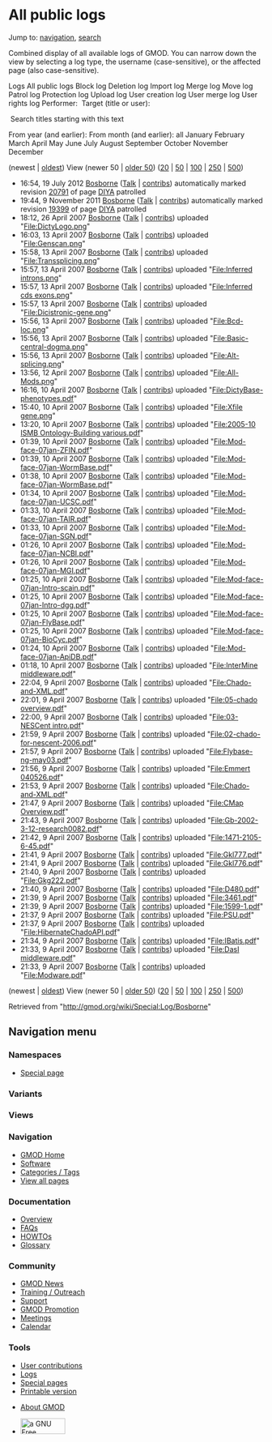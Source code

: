 <div id="mw-page-base" class="noprint">

</div>

<div id="mw-head-base" class="noprint">

</div>

<div id="content" class="mw-body" role="main">

<span id="top"></span>

<div id="mw-js-message" style="display:none;">

</div>



# <span dir="auto">All public logs</span>

<div id="bodyContent">

<div id="contentSub">

</div>

<div id="jump-to-nav" class="mw-jump">

Jump to: [navigation](#mw-navigation), [search](#p-search)

</div>

<div id="mw-content-text">

Combined display of all available logs of GMOD. You can narrow down the
view by selecting a log type, the username (case-sensitive), or the
affected page (also case-sensitive).

Logs All public logs Block log Deletion log Import log Merge log Move
log Patrol log Protection log Upload log User creation log User merge
log User rights log <span style="white-space: nowrap">Performer: </span>
<span style="white-space: nowrap">Target (title or user): </span>

 Search titles starting with this text

From year (and earlier): From month (and earlier): all January February
March April May June July August September October November December

(newest \| <a
href="/mediawiki/index.php?title=Special:Log/Bosborne&amp;dir=prev&amp;type=&amp;user=Bosborne"
class="mw-lastlink" rel="last" title="Special:Log/Bosborne">oldest</a>)
View (newer 50 \| <a
href="/mediawiki/index.php?title=Special:Log/Bosborne&amp;offset=20070409213323&amp;type=&amp;user=Bosborne"
class="mw-nextlink" rel="next" title="Special:Log/Bosborne">older 50</a>)
(<a
href="/mediawiki/index.php?title=Special:Log/Bosborne&amp;offset=&amp;limit=20&amp;type=&amp;user=Bosborne"
class="mw-numlink" title="Special:Log/Bosborne">20</a> \| <a
href="/mediawiki/index.php?title=Special:Log/Bosborne&amp;offset=&amp;limit=50&amp;type=&amp;user=Bosborne"
class="mw-numlink" title="Special:Log/Bosborne">50</a> \| <a
href="/mediawiki/index.php?title=Special:Log/Bosborne&amp;offset=&amp;limit=100&amp;type=&amp;user=Bosborne"
class="mw-numlink" title="Special:Log/Bosborne">100</a> \| <a
href="/mediawiki/index.php?title=Special:Log/Bosborne&amp;offset=&amp;limit=250&amp;type=&amp;user=Bosborne"
class="mw-numlink" title="Special:Log/Bosborne">250</a> \| <a
href="/mediawiki/index.php?title=Special:Log/Bosborne&amp;offset=&amp;limit=500&amp;type=&amp;user=Bosborne"
class="mw-numlink" title="Special:Log/Bosborne">500</a>)

- 16:54, 19 July 2012 <a href="/wiki/User:Bosborne" class="mw-userlink"
  title="User:Bosborne">Bosborne</a> <span class="mw-usertoollinks">(<a
  href="/mediawiki/index.php?title=User_talk:Bosborne&amp;action=edit&amp;redlink=1"
  class="new" title="User talk:Bosborne (page does not exist)">Talk</a>
  \|
  [contribs](/wiki/Special:Contributions/Bosborne "Special:Contributions/Bosborne"))</span>
  automatically marked revision
  [20791](/mediawiki/index.php?title=DIYA&oldid=20791&diff=prev "DIYA")
  of page [DIYA](/wiki/DIYA "DIYA") patrolled
- 19:44, 9 November 2011
  <a href="/wiki/User:Bosborne" class="mw-userlink"
  title="User:Bosborne">Bosborne</a> <span class="mw-usertoollinks">(<a
  href="/mediawiki/index.php?title=User_talk:Bosborne&amp;action=edit&amp;redlink=1"
  class="new" title="User talk:Bosborne (page does not exist)">Talk</a>
  \|
  [contribs](/wiki/Special:Contributions/Bosborne "Special:Contributions/Bosborne"))</span>
  automatically marked revision
  [19399](/mediawiki/index.php?title=DIYA&oldid=19399&diff=prev "DIYA")
  of page [DIYA](/wiki/DIYA "DIYA") patrolled
- 18:12, 26 April 2007 <a href="/wiki/User:Bosborne" class="mw-userlink"
  title="User:Bosborne">Bosborne</a> <span class="mw-usertoollinks">(<a
  href="/mediawiki/index.php?title=User_talk:Bosborne&amp;action=edit&amp;redlink=1"
  class="new" title="User talk:Bosborne (page does not exist)">Talk</a>
  \|
  [contribs](/wiki/Special:Contributions/Bosborne "Special:Contributions/Bosborne"))</span>
  uploaded
  "[File:DictyLogo.png](/wiki/File:DictyLogo.png "File:DictyLogo.png")"
- 16:03, 13 April 2007 <a href="/wiki/User:Bosborne" class="mw-userlink"
  title="User:Bosborne">Bosborne</a> <span class="mw-usertoollinks">(<a
  href="/mediawiki/index.php?title=User_talk:Bosborne&amp;action=edit&amp;redlink=1"
  class="new" title="User talk:Bosborne (page does not exist)">Talk</a>
  \|
  [contribs](/wiki/Special:Contributions/Bosborne "Special:Contributions/Bosborne"))</span>
  uploaded
  "[File:Genscan.png](/wiki/File:Genscan.png "File:Genscan.png")"
- 15:58, 13 April 2007 <a href="/wiki/User:Bosborne" class="mw-userlink"
  title="User:Bosborne">Bosborne</a> <span class="mw-usertoollinks">(<a
  href="/mediawiki/index.php?title=User_talk:Bosborne&amp;action=edit&amp;redlink=1"
  class="new" title="User talk:Bosborne (page does not exist)">Talk</a>
  \|
  [contribs](/wiki/Special:Contributions/Bosborne "Special:Contributions/Bosborne"))</span>
  uploaded
  "[File:Transsplicing.png](/wiki/File:Transsplicing.png "File:Transsplicing.png")"
- 15:57, 13 April 2007 <a href="/wiki/User:Bosborne" class="mw-userlink"
  title="User:Bosborne">Bosborne</a> <span class="mw-usertoollinks">(<a
  href="/mediawiki/index.php?title=User_talk:Bosborne&amp;action=edit&amp;redlink=1"
  class="new" title="User talk:Bosborne (page does not exist)">Talk</a>
  \|
  [contribs](/wiki/Special:Contributions/Bosborne "Special:Contributions/Bosborne"))</span>
  uploaded "[File:Inferred
  introns.png](/wiki/File:Inferred_introns.png "File:Inferred introns.png")"
- 15:57, 13 April 2007 <a href="/wiki/User:Bosborne" class="mw-userlink"
  title="User:Bosborne">Bosborne</a> <span class="mw-usertoollinks">(<a
  href="/mediawiki/index.php?title=User_talk:Bosborne&amp;action=edit&amp;redlink=1"
  class="new" title="User talk:Bosborne (page does not exist)">Talk</a>
  \|
  [contribs](/wiki/Special:Contributions/Bosborne "Special:Contributions/Bosborne"))</span>
  uploaded "[File:Inferred cds
  exons.png](/wiki/File:Inferred_cds_exons.png "File:Inferred cds exons.png")"
- 15:57, 13 April 2007 <a href="/wiki/User:Bosborne" class="mw-userlink"
  title="User:Bosborne">Bosborne</a> <span class="mw-usertoollinks">(<a
  href="/mediawiki/index.php?title=User_talk:Bosborne&amp;action=edit&amp;redlink=1"
  class="new" title="User talk:Bosborne (page does not exist)">Talk</a>
  \|
  [contribs](/wiki/Special:Contributions/Bosborne "Special:Contributions/Bosborne"))</span>
  uploaded
  "[File:Dicistronic-gene.png](/wiki/File:Dicistronic-gene.png "File:Dicistronic-gene.png")"
- 15:56, 13 April 2007 <a href="/wiki/User:Bosborne" class="mw-userlink"
  title="User:Bosborne">Bosborne</a> <span class="mw-usertoollinks">(<a
  href="/mediawiki/index.php?title=User_talk:Bosborne&amp;action=edit&amp;redlink=1"
  class="new" title="User talk:Bosborne (page does not exist)">Talk</a>
  \|
  [contribs](/wiki/Special:Contributions/Bosborne "Special:Contributions/Bosborne"))</span>
  uploaded
  "[File:Bcd-loc.png](/wiki/File:Bcd-loc.png "File:Bcd-loc.png")"
- 15:56, 13 April 2007 <a href="/wiki/User:Bosborne" class="mw-userlink"
  title="User:Bosborne">Bosborne</a> <span class="mw-usertoollinks">(<a
  href="/mediawiki/index.php?title=User_talk:Bosborne&amp;action=edit&amp;redlink=1"
  class="new" title="User talk:Bosborne (page does not exist)">Talk</a>
  \|
  [contribs](/wiki/Special:Contributions/Bosborne "Special:Contributions/Bosborne"))</span>
  uploaded
  "[File:Basic-central-dogma.png](/wiki/File:Basic-central-dogma.png "File:Basic-central-dogma.png")"
- 15:56, 13 April 2007 <a href="/wiki/User:Bosborne" class="mw-userlink"
  title="User:Bosborne">Bosborne</a> <span class="mw-usertoollinks">(<a
  href="/mediawiki/index.php?title=User_talk:Bosborne&amp;action=edit&amp;redlink=1"
  class="new" title="User talk:Bosborne (page does not exist)">Talk</a>
  \|
  [contribs](/wiki/Special:Contributions/Bosborne "Special:Contributions/Bosborne"))</span>
  uploaded
  "[File:Alt-splicing.png](/wiki/File:Alt-splicing.png "File:Alt-splicing.png")"
- 13:56, 12 April 2007 <a href="/wiki/User:Bosborne" class="mw-userlink"
  title="User:Bosborne">Bosborne</a> <span class="mw-usertoollinks">(<a
  href="/mediawiki/index.php?title=User_talk:Bosborne&amp;action=edit&amp;redlink=1"
  class="new" title="User talk:Bosborne (page does not exist)">Talk</a>
  \|
  [contribs](/wiki/Special:Contributions/Bosborne "Special:Contributions/Bosborne"))</span>
  uploaded "<a
  href="/mediawiki/index.php?title=File:All-Mods.png&amp;action=edit&amp;redlink=1"
  class="new"
  title="File:All-Mods.png (page does not exist)">File:All-Mods.png</a>"
- 16:16, 10 April 2007 <a href="/wiki/User:Bosborne" class="mw-userlink"
  title="User:Bosborne">Bosborne</a> <span class="mw-usertoollinks">(<a
  href="/mediawiki/index.php?title=User_talk:Bosborne&amp;action=edit&amp;redlink=1"
  class="new" title="User talk:Bosborne (page does not exist)">Talk</a>
  \|
  [contribs](/wiki/Special:Contributions/Bosborne "Special:Contributions/Bosborne"))</span>
  uploaded
  "[File:DictyBase-phenotypes.pdf](/wiki/File:DictyBase-phenotypes.pdf "File:DictyBase-phenotypes.pdf")"
- 15:40, 10 April 2007 <a href="/wiki/User:Bosborne" class="mw-userlink"
  title="User:Bosborne">Bosborne</a> <span class="mw-usertoollinks">(<a
  href="/mediawiki/index.php?title=User_talk:Bosborne&amp;action=edit&amp;redlink=1"
  class="new" title="User talk:Bosborne (page does not exist)">Talk</a>
  \|
  [contribs](/wiki/Special:Contributions/Bosborne "Special:Contributions/Bosborne"))</span>
  uploaded "[File:Xfile
  gene.png](/wiki/File:Xfile_gene.png "File:Xfile gene.png")"
- 13:20, 10 April 2007 <a href="/wiki/User:Bosborne" class="mw-userlink"
  title="User:Bosborne">Bosborne</a> <span class="mw-usertoollinks">(<a
  href="/mediawiki/index.php?title=User_talk:Bosborne&amp;action=edit&amp;redlink=1"
  class="new" title="User talk:Bosborne (page does not exist)">Talk</a>
  \|
  [contribs](/wiki/Special:Contributions/Bosborne "Special:Contributions/Bosborne"))</span>
  uploaded "[File:2005-10 ISMB Ontology-Building
  various.pdf](/wiki/File:2005-10_ISMB_Ontology-Building_various.pdf "File:2005-10 ISMB Ontology-Building various.pdf")"
- 01:39, 10 April 2007 <a href="/wiki/User:Bosborne" class="mw-userlink"
  title="User:Bosborne">Bosborne</a> <span class="mw-usertoollinks">(<a
  href="/mediawiki/index.php?title=User_talk:Bosborne&amp;action=edit&amp;redlink=1"
  class="new" title="User talk:Bosborne (page does not exist)">Talk</a>
  \|
  [contribs](/wiki/Special:Contributions/Bosborne "Special:Contributions/Bosborne"))</span>
  uploaded
  "[File:Mod-face-07jan-ZFIN.pdf](/wiki/File:Mod-face-07jan-ZFIN.pdf "File:Mod-face-07jan-ZFIN.pdf")"
- 01:39, 10 April 2007 <a href="/wiki/User:Bosborne" class="mw-userlink"
  title="User:Bosborne">Bosborne</a> <span class="mw-usertoollinks">(<a
  href="/mediawiki/index.php?title=User_talk:Bosborne&amp;action=edit&amp;redlink=1"
  class="new" title="User talk:Bosborne (page does not exist)">Talk</a>
  \|
  [contribs](/wiki/Special:Contributions/Bosborne "Special:Contributions/Bosborne"))</span>
  uploaded
  "[File:Mod-face-07jan-WormBase.pdf](/wiki/File:Mod-face-07jan-WormBase.pdf "File:Mod-face-07jan-WormBase.pdf")"
- 01:38, 10 April 2007 <a href="/wiki/User:Bosborne" class="mw-userlink"
  title="User:Bosborne">Bosborne</a> <span class="mw-usertoollinks">(<a
  href="/mediawiki/index.php?title=User_talk:Bosborne&amp;action=edit&amp;redlink=1"
  class="new" title="User talk:Bosborne (page does not exist)">Talk</a>
  \|
  [contribs](/wiki/Special:Contributions/Bosborne "Special:Contributions/Bosborne"))</span>
  uploaded
  "[File:Mod-face-07jan-WormBase.pdf](/wiki/File:Mod-face-07jan-WormBase.pdf "File:Mod-face-07jan-WormBase.pdf")"
- 01:34, 10 April 2007 <a href="/wiki/User:Bosborne" class="mw-userlink"
  title="User:Bosborne">Bosborne</a> <span class="mw-usertoollinks">(<a
  href="/mediawiki/index.php?title=User_talk:Bosborne&amp;action=edit&amp;redlink=1"
  class="new" title="User talk:Bosborne (page does not exist)">Talk</a>
  \|
  [contribs](/wiki/Special:Contributions/Bosborne "Special:Contributions/Bosborne"))</span>
  uploaded
  "[File:Mod-face-07jan-UCSC.pdf](/wiki/File:Mod-face-07jan-UCSC.pdf "File:Mod-face-07jan-UCSC.pdf")"
- 01:33, 10 April 2007 <a href="/wiki/User:Bosborne" class="mw-userlink"
  title="User:Bosborne">Bosborne</a> <span class="mw-usertoollinks">(<a
  href="/mediawiki/index.php?title=User_talk:Bosborne&amp;action=edit&amp;redlink=1"
  class="new" title="User talk:Bosborne (page does not exist)">Talk</a>
  \|
  [contribs](/wiki/Special:Contributions/Bosborne "Special:Contributions/Bosborne"))</span>
  uploaded
  "[File:Mod-face-07jan-TAIR.pdf](/wiki/File:Mod-face-07jan-TAIR.pdf "File:Mod-face-07jan-TAIR.pdf")"
- 01:33, 10 April 2007 <a href="/wiki/User:Bosborne" class="mw-userlink"
  title="User:Bosborne">Bosborne</a> <span class="mw-usertoollinks">(<a
  href="/mediawiki/index.php?title=User_talk:Bosborne&amp;action=edit&amp;redlink=1"
  class="new" title="User talk:Bosborne (page does not exist)">Talk</a>
  \|
  [contribs](/wiki/Special:Contributions/Bosborne "Special:Contributions/Bosborne"))</span>
  uploaded
  "[File:Mod-face-07jan-SGN.pdf](/wiki/File:Mod-face-07jan-SGN.pdf "File:Mod-face-07jan-SGN.pdf")"
- 01:26, 10 April 2007 <a href="/wiki/User:Bosborne" class="mw-userlink"
  title="User:Bosborne">Bosborne</a> <span class="mw-usertoollinks">(<a
  href="/mediawiki/index.php?title=User_talk:Bosborne&amp;action=edit&amp;redlink=1"
  class="new" title="User talk:Bosborne (page does not exist)">Talk</a>
  \|
  [contribs](/wiki/Special:Contributions/Bosborne "Special:Contributions/Bosborne"))</span>
  uploaded
  "[File:Mod-face-07jan-NCBI.pdf](/wiki/File:Mod-face-07jan-NCBI.pdf "File:Mod-face-07jan-NCBI.pdf")"
- 01:26, 10 April 2007 <a href="/wiki/User:Bosborne" class="mw-userlink"
  title="User:Bosborne">Bosborne</a> <span class="mw-usertoollinks">(<a
  href="/mediawiki/index.php?title=User_talk:Bosborne&amp;action=edit&amp;redlink=1"
  class="new" title="User talk:Bosborne (page does not exist)">Talk</a>
  \|
  [contribs](/wiki/Special:Contributions/Bosborne "Special:Contributions/Bosborne"))</span>
  uploaded
  "[File:Mod-face-07jan-MGI.pdf](/wiki/File:Mod-face-07jan-MGI.pdf "File:Mod-face-07jan-MGI.pdf")"
- 01:25, 10 April 2007 <a href="/wiki/User:Bosborne" class="mw-userlink"
  title="User:Bosborne">Bosborne</a> <span class="mw-usertoollinks">(<a
  href="/mediawiki/index.php?title=User_talk:Bosborne&amp;action=edit&amp;redlink=1"
  class="new" title="User talk:Bosborne (page does not exist)">Talk</a>
  \|
  [contribs](/wiki/Special:Contributions/Bosborne "Special:Contributions/Bosborne"))</span>
  uploaded
  "[File:Mod-face-07jan-Intro-scain.pdf](/wiki/File:Mod-face-07jan-Intro-scain.pdf "File:Mod-face-07jan-Intro-scain.pdf")"
- 01:25, 10 April 2007 <a href="/wiki/User:Bosborne" class="mw-userlink"
  title="User:Bosborne">Bosborne</a> <span class="mw-usertoollinks">(<a
  href="/mediawiki/index.php?title=User_talk:Bosborne&amp;action=edit&amp;redlink=1"
  class="new" title="User talk:Bosborne (page does not exist)">Talk</a>
  \|
  [contribs](/wiki/Special:Contributions/Bosborne "Special:Contributions/Bosborne"))</span>
  uploaded
  "[File:Mod-face-07jan-Intro-dgg.pdf](/wiki/File:Mod-face-07jan-Intro-dgg.pdf "File:Mod-face-07jan-Intro-dgg.pdf")"
- 01:25, 10 April 2007 <a href="/wiki/User:Bosborne" class="mw-userlink"
  title="User:Bosborne">Bosborne</a> <span class="mw-usertoollinks">(<a
  href="/mediawiki/index.php?title=User_talk:Bosborne&amp;action=edit&amp;redlink=1"
  class="new" title="User talk:Bosborne (page does not exist)">Talk</a>
  \|
  [contribs](/wiki/Special:Contributions/Bosborne "Special:Contributions/Bosborne"))</span>
  uploaded
  "[File:Mod-face-07jan-FlyBase.pdf](/wiki/File:Mod-face-07jan-FlyBase.pdf "File:Mod-face-07jan-FlyBase.pdf")"
- 01:25, 10 April 2007 <a href="/wiki/User:Bosborne" class="mw-userlink"
  title="User:Bosborne">Bosborne</a> <span class="mw-usertoollinks">(<a
  href="/mediawiki/index.php?title=User_talk:Bosborne&amp;action=edit&amp;redlink=1"
  class="new" title="User talk:Bosborne (page does not exist)">Talk</a>
  \|
  [contribs](/wiki/Special:Contributions/Bosborne "Special:Contributions/Bosborne"))</span>
  uploaded
  "[File:Mod-face-07jan-BioCyc.pdf](/wiki/File:Mod-face-07jan-BioCyc.pdf "File:Mod-face-07jan-BioCyc.pdf")"
- 01:24, 10 April 2007 <a href="/wiki/User:Bosborne" class="mw-userlink"
  title="User:Bosborne">Bosborne</a> <span class="mw-usertoollinks">(<a
  href="/mediawiki/index.php?title=User_talk:Bosborne&amp;action=edit&amp;redlink=1"
  class="new" title="User talk:Bosborne (page does not exist)">Talk</a>
  \|
  [contribs](/wiki/Special:Contributions/Bosborne "Special:Contributions/Bosborne"))</span>
  uploaded
  "[File:Mod-face-07jan-ApiDB.pdf](/wiki/File:Mod-face-07jan-ApiDB.pdf "File:Mod-face-07jan-ApiDB.pdf")"
- 01:18, 10 April 2007 <a href="/wiki/User:Bosborne" class="mw-userlink"
  title="User:Bosborne">Bosborne</a> <span class="mw-usertoollinks">(<a
  href="/mediawiki/index.php?title=User_talk:Bosborne&amp;action=edit&amp;redlink=1"
  class="new" title="User talk:Bosborne (page does not exist)">Talk</a>
  \|
  [contribs](/wiki/Special:Contributions/Bosborne "Special:Contributions/Bosborne"))</span>
  uploaded "[File:InterMine
  middleware.pdf](/wiki/File:InterMine_middleware.pdf "File:InterMine middleware.pdf")"
- 22:04, 9 April 2007 <a href="/wiki/User:Bosborne" class="mw-userlink"
  title="User:Bosborne">Bosborne</a> <span class="mw-usertoollinks">(<a
  href="/mediawiki/index.php?title=User_talk:Bosborne&amp;action=edit&amp;redlink=1"
  class="new" title="User talk:Bosborne (page does not exist)">Talk</a>
  \|
  [contribs](/wiki/Special:Contributions/Bosborne "Special:Contributions/Bosborne"))</span>
  uploaded
  "[File:Chado-and-XML.pdf](/wiki/File:Chado-and-XML.pdf "File:Chado-and-XML.pdf")"
- 22:01, 9 April 2007 <a href="/wiki/User:Bosborne" class="mw-userlink"
  title="User:Bosborne">Bosborne</a> <span class="mw-usertoollinks">(<a
  href="/mediawiki/index.php?title=User_talk:Bosborne&amp;action=edit&amp;redlink=1"
  class="new" title="User talk:Bosborne (page does not exist)">Talk</a>
  \|
  [contribs](/wiki/Special:Contributions/Bosborne "Special:Contributions/Bosborne"))</span>
  uploaded "[File:05-chado
  overview.pdf](/wiki/File:05-chado_overview.pdf "File:05-chado overview.pdf")"
- 22:00, 9 April 2007 <a href="/wiki/User:Bosborne" class="mw-userlink"
  title="User:Bosborne">Bosborne</a> <span class="mw-usertoollinks">(<a
  href="/mediawiki/index.php?title=User_talk:Bosborne&amp;action=edit&amp;redlink=1"
  class="new" title="User talk:Bosborne (page does not exist)">Talk</a>
  \|
  [contribs](/wiki/Special:Contributions/Bosborne "Special:Contributions/Bosborne"))</span>
  uploaded "[File:03-NESCent
  intro.pdf](/wiki/File:03-NESCent_intro.pdf "File:03-NESCent intro.pdf")"
- 21:59, 9 April 2007 <a href="/wiki/User:Bosborne" class="mw-userlink"
  title="User:Bosborne">Bosborne</a> <span class="mw-usertoollinks">(<a
  href="/mediawiki/index.php?title=User_talk:Bosborne&amp;action=edit&amp;redlink=1"
  class="new" title="User talk:Bosborne (page does not exist)">Talk</a>
  \|
  [contribs](/wiki/Special:Contributions/Bosborne "Special:Contributions/Bosborne"))</span>
  uploaded
  "[File:02-chado-for-nescent-2006.pdf](/wiki/File:02-chado-for-nescent-2006.pdf "File:02-chado-for-nescent-2006.pdf")"
- 21:57, 9 April 2007 <a href="/wiki/User:Bosborne" class="mw-userlink"
  title="User:Bosborne">Bosborne</a> <span class="mw-usertoollinks">(<a
  href="/mediawiki/index.php?title=User_talk:Bosborne&amp;action=edit&amp;redlink=1"
  class="new" title="User talk:Bosborne (page does not exist)">Talk</a>
  \|
  [contribs](/wiki/Special:Contributions/Bosborne "Special:Contributions/Bosborne"))</span>
  uploaded
  "[File:Flybase-ng-may03.pdf](/wiki/File:Flybase-ng-may03.pdf "File:Flybase-ng-may03.pdf")"
- 21:56, 9 April 2007 <a href="/wiki/User:Bosborne" class="mw-userlink"
  title="User:Bosborne">Bosborne</a> <span class="mw-usertoollinks">(<a
  href="/mediawiki/index.php?title=User_talk:Bosborne&amp;action=edit&amp;redlink=1"
  class="new" title="User talk:Bosborne (page does not exist)">Talk</a>
  \|
  [contribs](/wiki/Special:Contributions/Bosborne "Special:Contributions/Bosborne"))</span>
  uploaded "[File:Emmert
  040526.pdf](/wiki/File:Emmert_040526.pdf "File:Emmert 040526.pdf")"
- 21:53, 9 April 2007 <a href="/wiki/User:Bosborne" class="mw-userlink"
  title="User:Bosborne">Bosborne</a> <span class="mw-usertoollinks">(<a
  href="/mediawiki/index.php?title=User_talk:Bosborne&amp;action=edit&amp;redlink=1"
  class="new" title="User talk:Bosborne (page does not exist)">Talk</a>
  \|
  [contribs](/wiki/Special:Contributions/Bosborne "Special:Contributions/Bosborne"))</span>
  uploaded
  "[File:Chado-and-XML.pdf](/wiki/File:Chado-and-XML.pdf "File:Chado-and-XML.pdf")"
- 21:47, 9 April 2007 <a href="/wiki/User:Bosborne" class="mw-userlink"
  title="User:Bosborne">Bosborne</a> <span class="mw-usertoollinks">(<a
  href="/mediawiki/index.php?title=User_talk:Bosborne&amp;action=edit&amp;redlink=1"
  class="new" title="User talk:Bosborne (page does not exist)">Talk</a>
  \|
  [contribs](/wiki/Special:Contributions/Bosborne "Special:Contributions/Bosborne"))</span>
  uploaded "[File:CMap
  Overview.pdf](/wiki/File:CMap_Overview.pdf "File:CMap Overview.pdf")"
- 21:43, 9 April 2007 <a href="/wiki/User:Bosborne" class="mw-userlink"
  title="User:Bosborne">Bosborne</a> <span class="mw-usertoollinks">(<a
  href="/mediawiki/index.php?title=User_talk:Bosborne&amp;action=edit&amp;redlink=1"
  class="new" title="User talk:Bosborne (page does not exist)">Talk</a>
  \|
  [contribs](/wiki/Special:Contributions/Bosborne "Special:Contributions/Bosborne"))</span>
  uploaded
  "[File:Gb-2002-3-12-research0082.pdf](/wiki/File:Gb-2002-3-12-research0082.pdf "File:Gb-2002-3-12-research0082.pdf")"
- 21:42, 9 April 2007 <a href="/wiki/User:Bosborne" class="mw-userlink"
  title="User:Bosborne">Bosborne</a> <span class="mw-usertoollinks">(<a
  href="/mediawiki/index.php?title=User_talk:Bosborne&amp;action=edit&amp;redlink=1"
  class="new" title="User talk:Bosborne (page does not exist)">Talk</a>
  \|
  [contribs](/wiki/Special:Contributions/Bosborne "Special:Contributions/Bosborne"))</span>
  uploaded
  "[File:1471-2105-6-45.pdf](/wiki/File:1471-2105-6-45.pdf "File:1471-2105-6-45.pdf")"
- 21:41, 9 April 2007 <a href="/wiki/User:Bosborne" class="mw-userlink"
  title="User:Bosborne">Bosborne</a> <span class="mw-usertoollinks">(<a
  href="/mediawiki/index.php?title=User_talk:Bosborne&amp;action=edit&amp;redlink=1"
  class="new" title="User talk:Bosborne (page does not exist)">Talk</a>
  \|
  [contribs](/wiki/Special:Contributions/Bosborne "Special:Contributions/Bosborne"))</span>
  uploaded "[File:Gkl777.pdf](/wiki/File:Gkl777.pdf "File:Gkl777.pdf")"
- 21:41, 9 April 2007 <a href="/wiki/User:Bosborne" class="mw-userlink"
  title="User:Bosborne">Bosborne</a> <span class="mw-usertoollinks">(<a
  href="/mediawiki/index.php?title=User_talk:Bosborne&amp;action=edit&amp;redlink=1"
  class="new" title="User talk:Bosborne (page does not exist)">Talk</a>
  \|
  [contribs](/wiki/Special:Contributions/Bosborne "Special:Contributions/Bosborne"))</span>
  uploaded "[File:Gkl776.pdf](/wiki/File:Gkl776.pdf "File:Gkl776.pdf")"
- 21:40, 9 April 2007 <a href="/wiki/User:Bosborne" class="mw-userlink"
  title="User:Bosborne">Bosborne</a> <span class="mw-usertoollinks">(<a
  href="/mediawiki/index.php?title=User_talk:Bosborne&amp;action=edit&amp;redlink=1"
  class="new" title="User talk:Bosborne (page does not exist)">Talk</a>
  \|
  [contribs](/wiki/Special:Contributions/Bosborne "Special:Contributions/Bosborne"))</span>
  uploaded "[File:Gkg222.pdf](/wiki/File:Gkg222.pdf "File:Gkg222.pdf")"
- 21:40, 9 April 2007 <a href="/wiki/User:Bosborne" class="mw-userlink"
  title="User:Bosborne">Bosborne</a> <span class="mw-usertoollinks">(<a
  href="/mediawiki/index.php?title=User_talk:Bosborne&amp;action=edit&amp;redlink=1"
  class="new" title="User talk:Bosborne (page does not exist)">Talk</a>
  \|
  [contribs](/wiki/Special:Contributions/Bosborne "Special:Contributions/Bosborne"))</span>
  uploaded "[File:D480.pdf](/wiki/File:D480.pdf "File:D480.pdf")"
- 21:39, 9 April 2007 <a href="/wiki/User:Bosborne" class="mw-userlink"
  title="User:Bosborne">Bosborne</a> <span class="mw-usertoollinks">(<a
  href="/mediawiki/index.php?title=User_talk:Bosborne&amp;action=edit&amp;redlink=1"
  class="new" title="User talk:Bosborne (page does not exist)">Talk</a>
  \|
  [contribs](/wiki/Special:Contributions/Bosborne "Special:Contributions/Bosborne"))</span>
  uploaded "[File:3461.pdf](/wiki/File:3461.pdf "File:3461.pdf")"
- 21:39, 9 April 2007 <a href="/wiki/User:Bosborne" class="mw-userlink"
  title="User:Bosborne">Bosborne</a> <span class="mw-usertoollinks">(<a
  href="/mediawiki/index.php?title=User_talk:Bosborne&amp;action=edit&amp;redlink=1"
  class="new" title="User talk:Bosborne (page does not exist)">Talk</a>
  \|
  [contribs](/wiki/Special:Contributions/Bosborne "Special:Contributions/Bosborne"))</span>
  uploaded "[File:1599-1.pdf](/wiki/File:1599-1.pdf "File:1599-1.pdf")"
- 21:37, 9 April 2007 <a href="/wiki/User:Bosborne" class="mw-userlink"
  title="User:Bosborne">Bosborne</a> <span class="mw-usertoollinks">(<a
  href="/mediawiki/index.php?title=User_talk:Bosborne&amp;action=edit&amp;redlink=1"
  class="new" title="User talk:Bosborne (page does not exist)">Talk</a>
  \|
  [contribs](/wiki/Special:Contributions/Bosborne "Special:Contributions/Bosborne"))</span>
  uploaded "[File:PSU.pdf](/wiki/File:PSU.pdf "File:PSU.pdf")"
- 21:37, 9 April 2007 <a href="/wiki/User:Bosborne" class="mw-userlink"
  title="User:Bosborne">Bosborne</a> <span class="mw-usertoollinks">(<a
  href="/mediawiki/index.php?title=User_talk:Bosborne&amp;action=edit&amp;redlink=1"
  class="new" title="User talk:Bosborne (page does not exist)">Talk</a>
  \|
  [contribs](/wiki/Special:Contributions/Bosborne "Special:Contributions/Bosborne"))</span>
  uploaded
  "[File:HibernateChadoAPI.pdf](/wiki/File:HibernateChadoAPI.pdf "File:HibernateChadoAPI.pdf")"
- 21:34, 9 April 2007 <a href="/wiki/User:Bosborne" class="mw-userlink"
  title="User:Bosborne">Bosborne</a> <span class="mw-usertoollinks">(<a
  href="/mediawiki/index.php?title=User_talk:Bosborne&amp;action=edit&amp;redlink=1"
  class="new" title="User talk:Bosborne (page does not exist)">Talk</a>
  \|
  [contribs](/wiki/Special:Contributions/Bosborne "Special:Contributions/Bosborne"))</span>
  uploaded "[File:IBatis.pdf](/wiki/File:IBatis.pdf "File:IBatis.pdf")"
- 21:33, 9 April 2007 <a href="/wiki/User:Bosborne" class="mw-userlink"
  title="User:Bosborne">Bosborne</a> <span class="mw-usertoollinks">(<a
  href="/mediawiki/index.php?title=User_talk:Bosborne&amp;action=edit&amp;redlink=1"
  class="new" title="User talk:Bosborne (page does not exist)">Talk</a>
  \|
  [contribs](/wiki/Special:Contributions/Bosborne "Special:Contributions/Bosborne"))</span>
  uploaded "[File:DasI
  middleware.pdf](/wiki/File:DasI_middleware.pdf "File:DasI middleware.pdf")"
- 21:33, 9 April 2007 <a href="/wiki/User:Bosborne" class="mw-userlink"
  title="User:Bosborne">Bosborne</a> <span class="mw-usertoollinks">(<a
  href="/mediawiki/index.php?title=User_talk:Bosborne&amp;action=edit&amp;redlink=1"
  class="new" title="User talk:Bosborne (page does not exist)">Talk</a>
  \|
  [contribs](/wiki/Special:Contributions/Bosborne "Special:Contributions/Bosborne"))</span>
  uploaded
  "[File:Modware.pdf](/wiki/File:Modware.pdf "File:Modware.pdf")"

(newest \| <a
href="/mediawiki/index.php?title=Special:Log/Bosborne&amp;dir=prev&amp;type=&amp;user=Bosborne"
class="mw-lastlink" rel="last" title="Special:Log/Bosborne">oldest</a>)
View (newer 50 \| <a
href="/mediawiki/index.php?title=Special:Log/Bosborne&amp;offset=20070409213323&amp;type=&amp;user=Bosborne"
class="mw-nextlink" rel="next" title="Special:Log/Bosborne">older 50</a>)
(<a
href="/mediawiki/index.php?title=Special:Log/Bosborne&amp;offset=&amp;limit=20&amp;type=&amp;user=Bosborne"
class="mw-numlink" title="Special:Log/Bosborne">20</a> \| <a
href="/mediawiki/index.php?title=Special:Log/Bosborne&amp;offset=&amp;limit=50&amp;type=&amp;user=Bosborne"
class="mw-numlink" title="Special:Log/Bosborne">50</a> \| <a
href="/mediawiki/index.php?title=Special:Log/Bosborne&amp;offset=&amp;limit=100&amp;type=&amp;user=Bosborne"
class="mw-numlink" title="Special:Log/Bosborne">100</a> \| <a
href="/mediawiki/index.php?title=Special:Log/Bosborne&amp;offset=&amp;limit=250&amp;type=&amp;user=Bosborne"
class="mw-numlink" title="Special:Log/Bosborne">250</a> \| <a
href="/mediawiki/index.php?title=Special:Log/Bosborne&amp;offset=&amp;limit=500&amp;type=&amp;user=Bosborne"
class="mw-numlink" title="Special:Log/Bosborne">500</a>)

</div>

<div class="printfooter">

Retrieved from "<http://gmod.org/wiki/Special:Log/Bosborne>"

</div>

<div id="catlinks" class="catlinks catlinks-allhidden">

</div>

<div class="visualClear">

</div>

</div>

</div>

<div id="mw-navigation">

## Navigation menu

<div id="mw-head">



<div id="left-navigation">

<div id="p-namespaces" class="vectorTabs" role="navigation"
aria-labelledby="p-namespaces-label">

### Namespaces

- <span id="ca-nstab-special">[Special
  page](/wiki/Special:Log/Bosborne "This is a special page, you cannot edit the page itself")</span>

</div>

<div id="p-variants" class="vectorMenu emptyPortlet" role="navigation"
aria-labelledby="p-variants-label">

### 

### Variants[](#)

<div class="menu">

</div>

</div>

</div>

<div id="right-navigation">

<div id="p-views" class="vectorTabs emptyPortlet" role="navigation"
aria-labelledby="p-views-label">

### Views

</div>



</div>



</div>

</div>

</div>

<div id="mw-panel">

<div id="p-logo" role="banner">

<a href="/wiki/Main_Page"
style="background-image: url(http://gmod.org/images/GMOD-cogs.png);"
title="Visit the main page"></a>

</div>

<div id="p-Navigation" class="portal" role="navigation"
aria-labelledby="p-Navigation-label">

### Navigation

<div class="body">

- <span id="n-GMOD-Home">[GMOD Home](/wiki/Main_Page)</span>
- <span id="n-Software">[Software](/wiki/GMOD_Components)</span>
- <span id="n-Categories-.2F-Tags">[Categories /
  Tags](/wiki/Categories)</span>
- <span id="n-View-all-pages">[View all
  pages](/wiki/Special:AllPages)</span>

</div>

</div>

<div id="p-Documentation" class="portal" role="navigation"
aria-labelledby="p-Documentation-label">

### Documentation

<div class="body">

- <span id="n-Overview">[Overview](/wiki/Overview)</span>
- <span id="n-FAQs">[FAQs](/wiki/Category:FAQ)</span>
- <span id="n-HOWTOs">[HOWTOs](/wiki/Category:HOWTO)</span>
- <span id="n-Glossary">[Glossary](/wiki/Glossary)</span>

</div>

</div>

<div id="p-Community" class="portal" role="navigation"
aria-labelledby="p-Community-label">

### Community

<div class="body">

- <span id="n-GMOD-News">[GMOD News](/wiki/GMOD_News)</span>
- <span id="n-Training-.2F-Outreach">[Training /
  Outreach](/wiki/Training_and_Outreach)</span>
- <span id="n-Support">[Support](/wiki/Support)</span>
- <span id="n-GMOD-Promotion">[GMOD
  Promotion](/wiki/GMOD_Promotion)</span>
- <span id="n-Meetings">[Meetings](/wiki/Meetings)</span>
- <span id="n-Calendar">[Calendar](/wiki/Calendar)</span>

</div>

</div>

<div id="p-tb" class="portal" role="navigation"
aria-labelledby="p-tb-label">

### Tools

<div class="body">

- <span id="t-contributions">[User
  contributions](/wiki/Special:Contributions/Bosborne "A list of contributions of this user")</span>
- <span id="t-log">[Logs](/wiki/Special:Log/Bosborne)</span>
- <span id="t-specialpages"><a href="/wiki/Special:SpecialPages" accesskey="q"
  title="A list of all special pages [q]">Special pages</a></span>
- <span id="t-print"><a
  href="/mediawiki/index.php?title=Special:Log/Bosborne&amp;printable=yes"
  rel="alternate" accesskey="p"
  title="Printable version of this page [p]">Printable version</a></span>

</div>

</div>

</div>

</div>

<div id="footer" role="contentinfo">

- <span id="footer-places-about">[About
  GMOD](/wiki/GMOD:About "GMOD:About")</span>

<!-- -->

- <span id="footer-copyrightico">[<img src="http://www.gnu.org/graphics/gfdl-logo-small.png" width="88"
  height="31" alt="a GNU Free Documentation License" />](http://www.gnu.org/licenses/fdl-1.3.html)</span>


<div style="clear:both">

</div>

</div>
